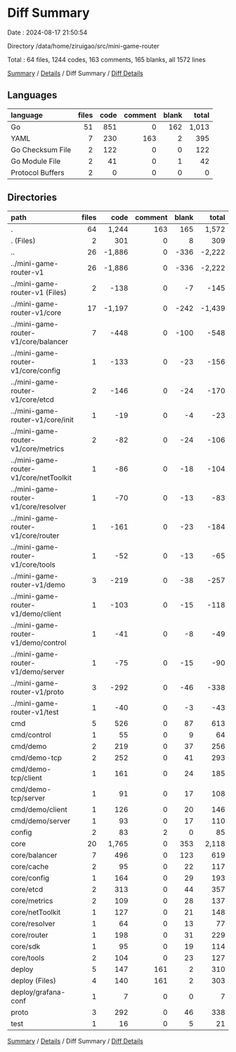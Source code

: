 # Diff Summary

Date : 2024-08-17 21:50:54

Directory /data/home/ziruigao/src/mini-game-router

Total : 64 files,  1244 codes, 163 comments, 165 blanks, all 1572 lines

[Summary](results.md) / [Details](details.md) / Diff Summary / [Diff Details](diff-details.md)

## Languages
| language | files | code | comment | blank | total |
| :--- | ---: | ---: | ---: | ---: | ---: |
| Go | 51 | 851 | 0 | 162 | 1,013 |
| YAML | 7 | 230 | 163 | 2 | 395 |
| Go Checksum File | 2 | 122 | 0 | 0 | 122 |
| Go Module File | 2 | 41 | 0 | 1 | 42 |
| Protocol Buffers | 2 | 0 | 0 | 0 | 0 |

## Directories
| path | files | code | comment | blank | total |
| :--- | ---: | ---: | ---: | ---: | ---: |
| . | 64 | 1,244 | 163 | 165 | 1,572 |
| . (Files) | 2 | 301 | 0 | 8 | 309 |
| .. | 26 | -1,886 | 0 | -336 | -2,222 |
| ../mini-game-router-v1 | 26 | -1,886 | 0 | -336 | -2,222 |
| ../mini-game-router-v1 (Files) | 2 | -138 | 0 | -7 | -145 |
| ../mini-game-router-v1/core | 17 | -1,197 | 0 | -242 | -1,439 |
| ../mini-game-router-v1/core/balancer | 7 | -448 | 0 | -100 | -548 |
| ../mini-game-router-v1/core/config | 1 | -133 | 0 | -23 | -156 |
| ../mini-game-router-v1/core/etcd | 2 | -146 | 0 | -24 | -170 |
| ../mini-game-router-v1/core/init | 1 | -19 | 0 | -4 | -23 |
| ../mini-game-router-v1/core/metrics | 2 | -82 | 0 | -24 | -106 |
| ../mini-game-router-v1/core/netToolkit | 1 | -86 | 0 | -18 | -104 |
| ../mini-game-router-v1/core/resolver | 1 | -70 | 0 | -13 | -83 |
| ../mini-game-router-v1/core/router | 1 | -161 | 0 | -23 | -184 |
| ../mini-game-router-v1/core/tools | 1 | -52 | 0 | -13 | -65 |
| ../mini-game-router-v1/demo | 3 | -219 | 0 | -38 | -257 |
| ../mini-game-router-v1/demo/client | 1 | -103 | 0 | -15 | -118 |
| ../mini-game-router-v1/demo/control | 1 | -41 | 0 | -8 | -49 |
| ../mini-game-router-v1/demo/server | 1 | -75 | 0 | -15 | -90 |
| ../mini-game-router-v1/proto | 3 | -292 | 0 | -46 | -338 |
| ../mini-game-router-v1/test | 1 | -40 | 0 | -3 | -43 |
| cmd | 5 | 526 | 0 | 87 | 613 |
| cmd/control | 1 | 55 | 0 | 9 | 64 |
| cmd/demo | 2 | 219 | 0 | 37 | 256 |
| cmd/demo-tcp | 2 | 252 | 0 | 41 | 293 |
| cmd/demo-tcp/client | 1 | 161 | 0 | 24 | 185 |
| cmd/demo-tcp/server | 1 | 91 | 0 | 17 | 108 |
| cmd/demo/client | 1 | 126 | 0 | 20 | 146 |
| cmd/demo/server | 1 | 93 | 0 | 17 | 110 |
| config | 2 | 83 | 2 | 0 | 85 |
| core | 20 | 1,765 | 0 | 353 | 2,118 |
| core/balancer | 7 | 496 | 0 | 123 | 619 |
| core/cache | 2 | 95 | 0 | 22 | 117 |
| core/config | 1 | 164 | 0 | 29 | 193 |
| core/etcd | 2 | 313 | 0 | 44 | 357 |
| core/metrics | 2 | 109 | 0 | 28 | 137 |
| core/netToolkit | 1 | 127 | 0 | 21 | 148 |
| core/resolver | 1 | 64 | 0 | 13 | 77 |
| core/router | 1 | 198 | 0 | 31 | 229 |
| core/sdk | 1 | 95 | 0 | 19 | 114 |
| core/tools | 2 | 104 | 0 | 23 | 127 |
| deploy | 5 | 147 | 161 | 2 | 310 |
| deploy (Files) | 4 | 140 | 161 | 2 | 303 |
| deploy/grafana-conf | 1 | 7 | 0 | 0 | 7 |
| proto | 3 | 292 | 0 | 46 | 338 |
| test | 1 | 16 | 0 | 5 | 21 |

[Summary](results.md) / [Details](details.md) / Diff Summary / [Diff Details](diff-details.md)
